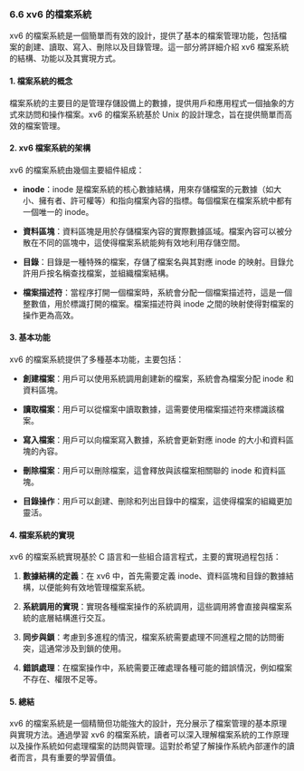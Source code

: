 ### 6.6 xv6 的檔案系統

xv6 的檔案系統是一個簡單而有效的設計，提供了基本的檔案管理功能，包括檔案的創建、讀取、寫入、刪除以及目錄管理。這一部分將詳細介紹 xv6 檔案系統的結構、功能以及其實現方式。

#### 1. 檔案系統的概念

檔案系統的主要目的是管理存儲設備上的數據，提供用戶和應用程式一個抽象的方式來訪問和操作檔案。xv6 的檔案系統基於 Unix 的設計理念，旨在提供簡單而高效的檔案管理。

#### 2. xv6 檔案系統的架構

xv6 的檔案系統由幾個主要組件組成：

- **inode**：inode 是檔案系統的核心數據結構，用來存儲檔案的元數據（如大小、擁有者、許可權等）和指向檔案內容的指標。每個檔案在檔案系統中都有一個唯一的 inode。

- **資料區塊**：資料區塊是用於存儲檔案內容的實際數據區域。檔案內容可以被分散在不同的區塊中，這使得檔案系統能夠有效地利用存儲空間。

- **目錄**：目錄是一種特殊的檔案，存儲了檔案名與其對應 inode 的映射。目錄允許用戶按名稱查找檔案，並組織檔案結構。

- **檔案描述符**：當程序打開一個檔案時，系統會分配一個檔案描述符，這是一個整數值，用於標識打開的檔案。檔案描述符與 inode 之間的映射使得對檔案的操作更為高效。

#### 3. 基本功能

xv6 的檔案系統提供了多種基本功能，主要包括：

- **創建檔案**：用戶可以使用系統調用創建新的檔案，系統會為檔案分配 inode 和資料區塊。

- **讀取檔案**：用戶可以從檔案中讀取數據，這需要使用檔案描述符來標識該檔案。

- **寫入檔案**：用戶可以向檔案寫入數據，系統會更新對應 inode 的大小和資料區塊的內容。

- **刪除檔案**：用戶可以刪除檔案，這會釋放與該檔案相關聯的 inode 和資料區塊。

- **目錄操作**：用戶可以創建、刪除和列出目錄中的檔案，這使得檔案的組織更加靈活。

#### 4. 檔案系統的實現

xv6 的檔案系統實現基於 C 語言和一些組合語言程式，主要的實現過程包括：

1. **數據結構的定義**：在 xv6 中，首先需要定義 inode、資料區塊和目錄的數據結構，以便能夠有效地管理檔案系統。

2. **系統調用的實現**：實現各種檔案操作的系統調用，這些調用將會直接與檔案系統的底層結構進行交互。

3. **同步與鎖**：考慮到多進程的情況，檔案系統需要處理不同進程之間的訪問衝突，這通常涉及到鎖的使用。

4. **錯誤處理**：在檔案操作中，系統需要正確處理各種可能的錯誤情況，例如檔案不存在、權限不足等。

#### 5. 總結

xv6 的檔案系統是一個精簡但功能強大的設計，充分展示了檔案管理的基本原理與實現方法。通過學習 xv6 的檔案系統，讀者可以深入理解檔案系統的工作原理以及操作系統如何處理檔案的訪問與管理。這對於希望了解操作系統內部運作的讀者而言，具有重要的學習價值。